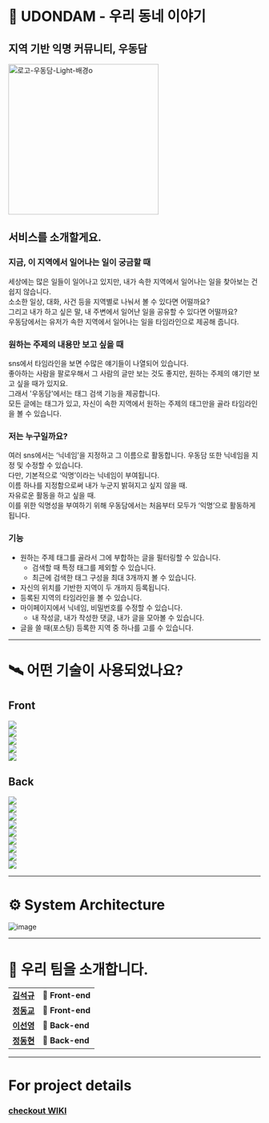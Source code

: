 # 📰 UDONDAM - 우리 동네 이야기
## 지역 기반 익명 커뮤니티, 우동담

<img width="300" alt="로고-우동담-Light-배경o" src="https://user-images.githubusercontent.com/87490361/143793771-ab32461e-2a76-4f2b-b96f-55241c2a9d98.png">

## 서비스를 소개할게요.

### 지금, 이 지역에서 일어나는 일이 궁금할 때
세상에는 많은 일들이 일어나고 있지만, 내가 속한 지역에서 일어나는 일을 찾아보는 건 쉽지 않습니다.   
소소한 일상, 대화, 사건 등을 지역별로 나눠서 볼 수 있다면 어떨까요?   
그리고 내가 하고 싶은 말, 내 주변에서 일어난 일을 공유할 수 있다면 어떨까요?   
우동담에서는 유저가 속한 지역에서 일어나는 일을 타임라인으로 제공해 줍니다.

### 원하는 주제의 내용만 보고 싶을 때
sns에서 타임라인을 보면 수많은 얘기들이 나열되어 있습니다.   
좋아하는 사람을 팔로우해서 그 사람의 글만 보는 것도 좋지만, 원하는 주제의 얘기만 보고 싶을 때가 있지요.   
그래서 '우동담'에서는 태그 검색 기능을 제공합니다.   
모든 글에는 태그가 있고, 자신이 속한 지역에서 원하는 주제의 태그만을 골라 타임라인을 볼 수 있습니다.


### 저는 누구일까요?
여러 sns에서는 ‘닉네임’을 지정하고 그 이름으로 활동합니다. 우동담 또한 닉네임을 지정 및 수정할 수 있습니다.   
다만, 기본적으로 ‘익명’이라는 닉네임이 부여됩니다.   
이름 하나를 지정함으로써 내가 누군지 밝혀지고 싶지 않을 때.   
자유로운 활동을 하고 싶을 때.   
이를 위한 익명성을 부여하기 위해 우동담에서는 처음부터 모두가 ‘익명’으로 활동하게 됩니다.   


### 기능
* 원하는 주제 태그를 골라서 그에 부합하는 글을 필터링할 수 있습니다.
  * 검색할 때 특정 태그를 제외할 수 있습니다.
  * 최근에 검색한 태그 구성을 최대 3개까지 볼 수 있습니다.
* 자신의 위치를 기반한 지역이 두 개까지 등록됩니다.
* 등록된 지역의 타임라인을 볼 수 있습니다.
* 마이페이지에서 닉네임, 비밀번호를 수정할 수 있습니다.
  * 내 작성글, 내가 작성한 댓글, 내가  글을 모아볼 수 있습니다.
* 글을 쓸 때(포스팅) 등록한 지역 중 하나를 고를 수 있습니다.


***
# 🛰 어떤 기술이 사용되었나요?
## Front
![](https://img.shields.io/badge/FRONT-Typescript-007ACC?style=for-the-badge&logo=TypeScript)   
![](https://img.shields.io/badge/FRONT-React-61DAFB?style=for-the-badge&logo=React)   
![](https://img.shields.io/badge/FRONT-Redux-764ABC?style=for-the-badge&logo=Redux)   
![](https://img.shields.io/badge/Front-Font_Awsome-2e4665?style=for-the-badge&logo=Font-Awesome)   
![](https://img.shields.io/badge/Front-Axios-6236FF?style=for-the-badge) 


## Back
![](https://img.shields.io/badge/BACK-Node.js-339933?style=for-the-badge&logo=Node.js)   
![](https://img.shields.io/badge/BACK-Nodemailer-31C954?style=for-the-badge)   
![](https://img.shields.io/badge/BACK-Express-000000?style=for-the-badge&logo=Express)   
![](https://img.shields.io/badge/BACK-JSON%20Web%20Tokens-000000?style=for-the-badge&logo=JSON%20Web%20Tokens)   
![](https://img.shields.io/badge/BACK-Sequelize-52B0E7?style=for-the-badge&logo=Sequelize)   
![](https://img.shields.io/badge/BACK-mysql-4479A1?style=for-the-badge&logo=mysql)   
![](https://img.shields.io/badge/BACK-PM2-2B037A?style=for-the-badge&logo=PM2)   
![](https://img.shields.io/badge/BACK-Axios-6236FF?style=for-the-badge)   
![](https://img.shields.io/badge/BACK-Amazon_AWS-232F3E?style=for-the-badge&logo=Amazon-AWS)   

***
# ⚙️ System Architecture
![image](https://user-images.githubusercontent.com/87490361/146557427-bd69f7b8-a5a1-4692-8622-4ea6a9cdc369.png)

***
# 📢 우리 팀을 소개합니다.
<table>
  <tbody>
    <tr>
      <td align="center">
       <a href="https://github.com/ksg9482"><strong>김석규</strong></a>
        <br>
      </td>
      <td>
        <strong>🚩 Front-end</strong>
      </td>
    </tr>
     <tr>
      <td align="center">
        <a href="https://github.com/wjdehdry3"><strong>정동교</strong></a>
        <br>
      </td>
      <td>
        <strong>🚩 Front-end</strong>
      </td>
    </tr>
      <td align="center">
        <a href="https://github.com/bombamong"><strong>이선영</strong></a>
        <br>
      </td>
      <td>
        <strong>🏁 Back-end</strong>
      </td>
    </tr>
    <tr>
      <td align="center">
        <a href="https://github.com/Kyung-Douhyun"><strong>정동현</stronf></a>
        <br>
      </td>
      <td>
        <strong>🏁 Back-end</strong>
      </td>
    </tr>
    <tr>
  </tbody>
</table>

***
# For project details

### [checkout WIKI](https://github.com/codestates/UDONDAM/wiki)